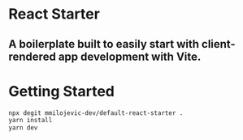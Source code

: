 # React Starter

## A boilerplate built to easily start with client-rendered app development with Vite.

# Getting Started

```bash
npx degit mmilojevic-dev/default-react-starter .
yarn install
yarn dev
```
